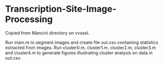 # Transcription-Site-Image-Processing

Copied from Mancini directory on vvssel.

Run main.m to segment images and create file out.csv containing statistics extracted from images.  Run
cluster0.m, cluster1.m, cluster2.m, cluster3.m and cluster4.m to generate figures illustrating cluster analysis on data in out.csv.
